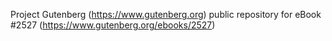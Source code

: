 Project Gutenberg (https://www.gutenberg.org) public repository for eBook #2527 (https://www.gutenberg.org/ebooks/2527)
